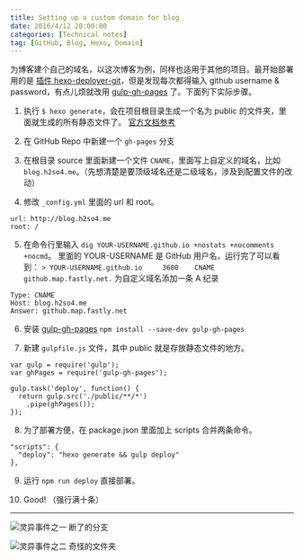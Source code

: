 ```yaml
---
title: Setting up a custom domain for blog
date: 2016/4/12 20:00:00
categories: [Technical notes]
tag: [GitHub, Blog, Hexo, Domain]
---
```


为博客建个自己的域名，以这次博客为例，同样也适用于其他的项目。最开始部署用的是 [插件 hexo-deployer-git](https://github.com/hexojs/hexo-deployer-git)，但是发现每次都得输入 github username & password，有点儿烦就改用 [gulp-gh-pages](https://github.com/shinnn/gulp-gh-pages) 了。下面列下实际步骤。

1. 执行 `$ hexo generate`，会在项目根目录生成一个名为 public 的文件夹，里面就生成的所有静态文件了。 [官方文档参考](https://hexo.io/zh-cn/docs/generating.html)

2. 在 GitHub Repo 中新建一个 `gh-pages` 分支

3. 在根目录 source 里面新建一个文件 `CNAME`，里面写上自定义的域名，比如 `blog.h2so4.me`。（先想清楚是要顶级域名还是二级域名，涉及到配置文件的改动）

4. 修改 `_config.yml` 里面的 url 和 root。
```
url: http://blog.h2so4.me
root: /
```

5. 在命令行里输入 `dig YOUR-USERNAME.github.io +nostats +nocomments +nocmd`。
里面的 YOUR-USERNAME 是 GitHub 用户名，运行完了可以看到：
`> YOUR-USERNAME.github.io     3600    CNAME	github.map.fastly.net.`
为自定义域名添加一条 A 纪录
```
Type: CNAME
Host: blog.h2so4.me
Answer: github.map.fastly.net
```

6. 安装 [gulp-gh-pages](https://github.com/shinnn/gulp-gh-pages)  `npm install --save-dev gulp-gh-pages`

7. 新建 `gulpfile.js` 文件，其中 public 就是存放静态文件的地方。
```
var gulp = require('gulp');
var ghPages = require('gulp-gh-pages');

gulp.task('deploy', function() {
  return gulp.src('./public/**/*')
    .pipe(ghPages());
});
```

8. 为了部署方便，在 package.json 里面加上 scripts 合并两条命令。
```
"scripts": {
  "deploy": "hexo generate && gulp deploy"
},
```

9. 运行 `npm run deploy` 直接部署。

10. Good! （强行满十条）

---

![灵异事件之一 断了的分支](http://7xso7u.com2.z0.glb.clouddn.com/%E5%B1%8F%E5%B9%95%E5%BF%AB%E7%85%A7%202016-04-12%2020.40.21.png)

![灵异事件之二 奇怪的文件夹](http://7xso7u.com2.z0.glb.clouddn.com/%E5%B1%8F%E5%B9%95%E5%BF%AB%E7%85%A7%202016-04-12%2020.41.01.png)
